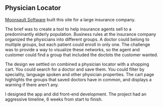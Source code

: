 
## Physician Locator

[Moonsault Software][1] built this site for a large insurance company.

The brief was to create a tool to help insurance agents sell to a predominantly elderly population. Business rules at the insurance company organized the physicians into different groups. A doctor could belong to multiple groups, but each patient could enroll in only one. The challenge was to provide a way to visualize these networks, so the agent and customer could find a group that included the doctots the customer wanted.

The design we settled on combined a physician locator with a shopping cart. You could search for a doctor and save them. You could filter by speciality, language spoken and other physician properties. The cart page highlights the groups that saved doctors have in common, and displays a warning if there aren’t any. 

I designed the app and did front-end development. The project had an aggressive timeline, 6 weeks from start to finish.


[1]: http://moonsault.co/